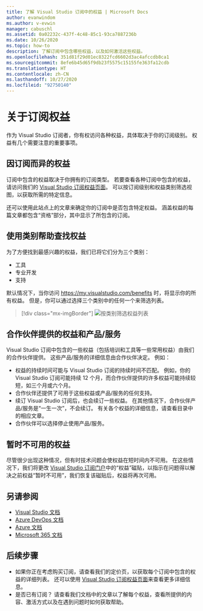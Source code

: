 ```yaml
---
title: 了解 Visual Studio 订阅中的权益 | Microsoft Docs
author: evanwindom
ms.author: v-evwin
manager: cabuschl
ms.assetid: 0a02232c-437f-4c48-85c1-93ca7887236b
ms.date: 10/26/2020
ms.topic: how-to
description: 了解订阅中包含哪些权益，以及如何激活这些权益。
ms.openlocfilehash: 351d81f29d01ec8322fcd6602d3ac4afccdb8ca1
ms.sourcegitcommit: 8efe6b45d65f9db23f5575c15155fe363fa12cdb
ms.translationtype: HT
ms.contentlocale: zh-CN
ms.lasthandoff: 10/27/2020
ms.locfileid: "92750140"
---
```

# <a name="about-your-subscription-benefits"></a>关于订阅权益
作为 Visual Studio 订阅者，你有权访问各种权益，具体取决于你的订阅级别。 权益有几个需要注意的重要事项。

## <a name="benefits-that-vary-based-on-your-subscription"></a>因订阅而异的权益 
订阅中包含的权益取决于你拥有的订阅类型。 若要查看各种订阅中包含的权益，请访问我们的 [Visual Studio 订阅权益页面](https://visualstudio.microsoft.com/vs/benefits/)。 可以按订阅级别和权益类别筛选视图，以获取所需的特定信息。 

还可以使用此站点上的文章来确定你的订阅中是否包含特定权益。 涵盖权益的每篇文章都包含“资格”部分，其中显示了所包含的订阅。

## <a name="use-categories-to-help-find-benefits"></a>使用类别帮助查找权益
为了方便找到最感兴趣的权益，我们已将它们分为三个类别： 
- 工具
- 专业开发
- 支持

默认情况下，当你访问 <https://my.visualstudio.com/benefits> 时，将显示你的所有权益。 但是，你可以通过选择三个类别中的任何一个来筛选列表。

   > [!div class="mx-imgBorder"]
   > ![按类别筛选权益列表](_img/about-benefits/categories.png "选择一个类别以筛选可用权益的列表。")

## <a name="benefits-and-offers-provided-by-partners"></a>合作伙伴提供的权益和产品/服务
Visual Studio 订阅中包含的一些权益（包括培训和工具等一些常用权益）由我们的合作伙伴提供。 这些产品/服务的详细信息由合作伙伴决定。 例如：
- 权益的持续时间可能与 Visual Studio 订阅的持续时间不匹配。 例如，你的 Visual Studio 订阅可能持续 12 个月，而合作伙伴提供的许多权益可能持续较短，如三个月或六个月。
- 合作伙伴还提供了可用于这些权益或产品/服务的任何支持。
- 续订 Visual Studio 订阅后，也会续订一些权益。 在其他情况下，合作伙伴产品/服务是“一生一次”，不会续订。 有关各个权益的详细信息，请查看目录中的相应文章。
- 合作伙伴可以选择停止使用产品/服务。 

## <a name="benefits-that-become-temporarily-unavailable"></a>暂时不可用的权益
尽管很少出现这种情况，但有时技术问题会使权益在短时间内不可用。 在这些情况下，我们将更改 [Visual Studio 订阅门户](https://my.visualstudio.com/benefits)中的“权益”磁贴，以指示在问题得以解决之前权益“暂时不可用”，我们恢复该磁贴后，权益将再次可用。

## <a name="see-also"></a>另请参阅
- [Visual Studio 文档](/visualstudio/)
- [Azure DevOps 文档](/azure/devops/)
- [Azure 文档](/azure/)
- [Microsoft 365 文档](/microsoft-365/)

## <a name="next-steps"></a>后续步骤
- 如果你正在考虑购买订阅，请查看我们的定价页，以获取每个订阅中包含的权益的详细列表。 还可以使用 [Visual Studio 订阅权益页面](https://visualstudio.microsoft.com/vs/benefits/)来查看更多详细信息。
- 是否已有订阅？  请查看我们文档中的文章以了解每个权益，查看所提供的内容、激活方式以及在遇到问题时如何获取帮助。 
